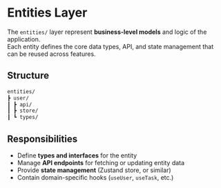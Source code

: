 # Entities Layer

The `entities/` layer represent **business-level models** and logic of the application.  
Each entity defines the core data types, API, and state management that can be reused across features.

## Structure

```bash
entities/
┣ user/
┃ ┣ api/
┃ ┣ store/
┃ ┗ types/
```

## Responsibilities

- Define **types and interfaces** for the entity
- Manage **API endpoints** for fetching or updating entity data
- Provide **state management** (Zustand store, or similar)
- Contain domain-specific hooks (`useUser`, `useTask`, etc.)
